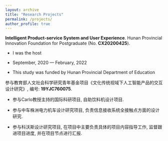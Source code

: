 ```yaml
---
layout: archive
title: "Research Projects"
permalink: /projects/
author_profile: true
---
```



 **Intelligent Product-service System and User Experience**. Hunan Provincial Innovation Foundation for Postgraduate (No. **CX20200425**).
 * I was the host
 
 * September, 2020 — February, 2022

 * This study was funded by Hunan Provincial Department of Education
   

 参与教育部人文社会科学研究青年基金项目《文化传统视域下人工智能产品的交互设计研究》, 编号: **19YJC760075**. 

* 参与Carlo教授主持的国际科研项目, 自助饮料机设计项目.

* 参与中车株洲电力机车设计研究项目, 负责信息接收系统全接触点方面的设计研究.

* 参与科沃斯设计研究项目, 在项目中主要负责具体的项目内容指导工作, 监督跟进项目进度, 并在项目节点进行汇报.

